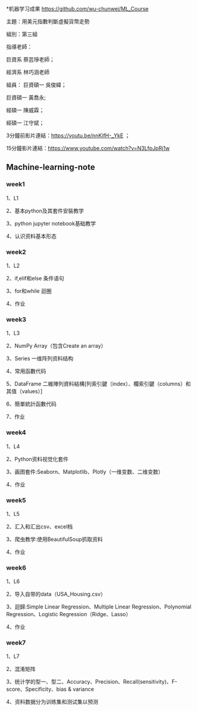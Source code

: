 *机器学习成果
https://github.com/wu-chunwei/ML_Course

主題：用美元指數判斷虛擬貨幣走勢


組別：第三組


指導老師：

巨資系 蔡芸琤老師；

經濟系 林巧涵老師


組員：
巨資碩一 吳俊緯；

巨資碩一 黃喬永;

經碩一 陳威霖；

經碩一 江守斌；


3分鐘前影片連結：https://youtu.be/nnKifH-_YkE ；

15分鐘影片連結：https://www.youtube.com/watch?v=N3LfpJpRj1w

## Machine-learning-note

### week1
1、L1

2、基本python及其套件安裝教学

3、python jupyter notebook基础教学

4、认识资料基本形态

### week2
1、L2

2、if,elif和else 条件语句

3、for和while 迴圈

4、作业

### week3
1、L3

2、NumPy Array（包含Create an array）

3、Series 一维阵列资料结构

4、常用函數代码

5、DataFrame 二維陣列資料結構[列索引鍵（index）、欄索引鍵（columns）和其值（values）]

6、簡單統計函數代码

7、作业

### week4
1、L4

2、Python资料视觉化套件

3、画图套件:Seaborn、Matplotlib、Plotly（一维变数、二维变数）

4、作业

### week5
1、L5

2、汇入和汇出csv、excel档

3、爬虫教学:使用BeautifulSoup抓取资料

4、作业

### week6
1、L6

2、导入自带的data（USA_Housing.csv）

3、迴歸:Simple Linear Regression、Multiple Linear Regression、Polynomial Regression、Logistic Regression（Ridge、Lasso）

4、作业

### week7
1、L7

2、混淆矩阵

3、统计学的型一、型二、Accuracy、Precision、Recall(sensitivity)、F-score、Specificity、bias & variance

4、资料数据分为训练集和测试集以预测


```python

```
